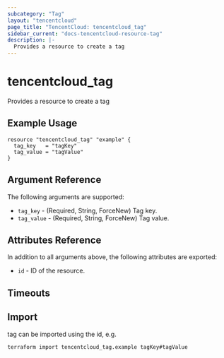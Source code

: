 ```yaml
---
subcategory: "Tag"
layout: "tencentcloud"
page_title: "TencentCloud: tencentcloud_tag"
sidebar_current: "docs-tencentcloud-resource-tag"
description: |-
  Provides a resource to create a tag
---
```


# tencentcloud_tag

Provides a resource to create a tag

## Example Usage

```hcl
resource "tencentcloud_tag" "example" {
  tag_key   = "tagKey"
  tag_value = "tagValue"
}
```

## Argument Reference

The following arguments are supported:

* `tag_key` - (Required, String, ForceNew) Tag key.
* `tag_value` - (Required, String, ForceNew) Tag value.

## Attributes Reference

In addition to all arguments above, the following attributes are exported:

* `id` - ID of the resource.



## Timeouts

<no value>


## Import

tag can be imported using the id, e.g.

```
terraform import tencentcloud_tag.example tagKey#tagValue
```

